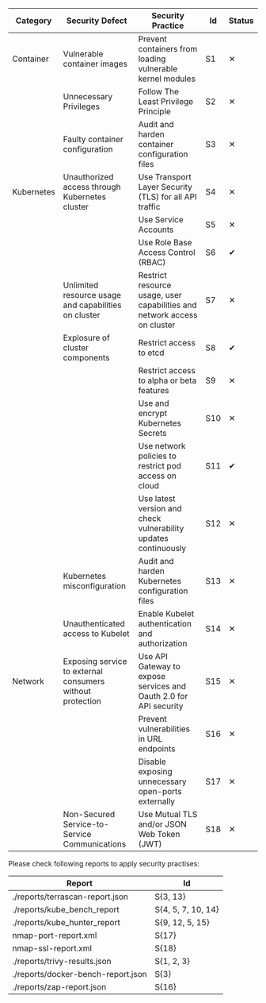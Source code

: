 | Category   | Security Defect                                      | Security Practice                                                        | Id | Status |
|------------|------------------------------------------------------|--------------------------------------------------------------------------|--------|--------|
| Container  | Vulnerable container images                          | Prevent containers from loading vulnerable kernel modules                | S1     |&#10005;|
|            | Unnecessary Privileges                               | Follow The Least Privilege Principle                                     | S2     |&#10005;|
|            | Faulty container configuration                       | Audit and harden container configuration files                           | S3     |&#10005;|
| Kubernetes | Unauthorized access through Kubernetes cluster       | Use Transport Layer Security (TLS) for all API traffic                   | S4     |&#10005;|
|            |                                                      | Use Service Accounts                                                     | S5     |&#10005;|
|            |                                                      | Use Role Base Access Control (RBAC)                                      | S6     |&#10004;|
|            | Unlimited resource usage and capabilities on cluster | Restrict resource usage, user capabilities and network access on cluster | S7     |&#10005;|
|            | Explosure of cluster components                      | Restrict access to etcd                                                  | S8     |&#10004;|
|            |                                                      | Restrict access to alpha or beta features                                | S9     |&#10005;|
|            |                                                      | Use and encrypt Kubernetes Secrets                                       | S10    |&#10005;|
|            |                                                      | Use network policies to restrict pod access on cloud                     | S11    |&#10004;|
|            |                                                      | Use latest version and check vulnerability updates continuously          | S12    |&#10005;|
|            | Kubernetes misconfiguration                          | Audit and harden Kubernetes configuration files                          | S13    |&#10005;|
|            | Unauthenticated access to Kubelet                    | Enable Kubelet authentication and authorization                          | S14    |&#10005;|
| Network    | Exposing service to external consumers without protection | Use API Gateway to expose services and Oauth 2.0 for API security   | S15    |&#10005;|
|            |                                                           | Prevent vulnerabilities in URL endpoints                            | S16    |&#10005;|
|            |                                                           | Disable exposing unnecessary open-ports externally                  | S17    |&#10005;|
|            | Non-Secured Service-to-Service Communications             | Use Mutual TLS and/or JSON Web Token (JWT)                          | S18    |&#10005;|


Please check following reports to apply security practises:  

| Report       | Id                |
|--------------|-------------------|
|./reports/terrascan-report.json|S{3, 13}|
|./reports/kube_bench_report|S{4, 5, 7, 10, 14}|
|./reports/kube_hunter_report|S{9, 12, 5, 15}|
|nmap-port-report.xml|S{17}|
|nmap-ssl-report.xml|S{18}|
|./reports/trivy-results.json|S{1, 2, 3}|
|./reports/docker-bench-report.json|S{3}|
|./reports/zap-report.json|S{16}|
